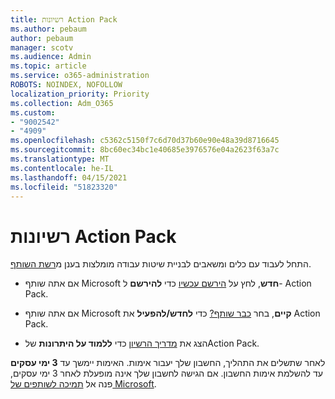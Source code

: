 ```yaml
---
title: רשיונות Action Pack
ms.author: pebaum
author: pebaum
manager: scotv
ms.audience: Admin
ms.topic: article
ms.service: o365-administration
ROBOTS: NOINDEX, NOFOLLOW
localization_priority: Priority
ms.collection: Adm_O365
ms.custom:
- "9002542"
- "4909"
ms.openlocfilehash: c5362c5150f7c6d70d37b60e90e48a39d8716645
ms.sourcegitcommit: 8bc60ec34bc1e40685e3976576e04a2623f63a7c
ms.translationtype: MT
ms.contentlocale: he-IL
ms.lasthandoff: 04/15/2021
ms.locfileid: "51823320"
---
```

# <a name="action-pack-licenses"></a>רשיונות Action Pack

התחל לעבוד עם כלים ומשאבים לבניית שיטות עבודה מומלצות בענן מ[רשת השותף](https://aka.ms/MPNActionPack).

- אם אתה שותף Microsoft **חדש**, לחץ על [הירשם עכשיו](https://aka.ms/MPNActionPackNew) כדי **להירשם** ל- Action Pack.

- אם אתה שותף Microsoft **קיים**, בחר [כבר שותף?](https://aka.ms/MPNActionPackExisting) כדי **לחדש/להפעיל** את Action Pack. 

- הצג את [מדריך הרשיון](https://aka.ms/MPNActionPackGuide) כדי **ללמוד על היתרונות** שלAction Pack. 

לאחר שתשלים את התהליך, החשבון שלך יעבור אימות. האימות יימשך עד **3 ימי עסקים** עד להשלמת אימות החשבון. אם הגישה לחשבון שלך אינה מופעלת לאחר 3 ימי עסקים, פנה אל [תמיכה לשותפים של Microsoft](https://aka.ms/MPNActionPackSupport). 
